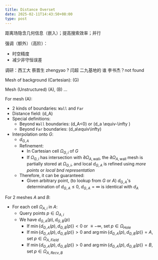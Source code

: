 ```yaml
---
title: Distance Overset
date: 2025-02-11T14:43:50+08:00
type: post
---
```


距离场隐含几何信息（嵌入）；提高搜索效率；并行

强调（额外）（高阶）：
- 时空精度
- 减少非守恒误差

调研：西工大 蔡晋生 zhengyao ?
    闫超
    二九基地的 谁
    李书杰？not found 

Mesh of background (Cartesian): \(G\)

Mesh (Unstructured) \(A\), \(B\) ...

For mesh \(A\):

- 2 kinds of boundaries: `Wall` and `Far`
- Distance field: \(d_A\)
- Special definitions:
  - Beyond `Wall` boundaries: \(d_A<0\) or \(d_a \equiv-\infty \)
  - Beyond `Far` boundaries: \(d_a\equiv\infty\)
- Interpolation onto $G$:
  - $d_{G,A}$
  - Refinement:
    - In Cartesian cell $\Omega_{G,i}$ of $G$
    - If $\Omega_{G,i}$ has intersection with $\partial \Omega_{A,\text{wall}}$, the $\partial \Omega_{A,\text{wall}}$ mesh is partially stored at $\Omega_{G,i}$, and local $d_{G,A}$ is refined using *more points* or *local bnd representation*
  - Therefore, it can be guaranteed:
    - Given arbitrary point, (to lookup from $G$ or $A$) $d_{G,A}$'s determination of $d_{G,A}\leq0$, $d_{G,A}=\infty$ is identical with $d_A$


For 2 meshes $A$ and $B$:

- For each cell $\Omega_{A,i}$ in $A$:
  - Query points $p \in \Omega_{A,i}$
  - We have $d_{G,A}(p),d_{G,B}(p)$
    - If $\min\{d_{G,A}(p),d_{G,B}(p)\} < 0 \text{ or } \equiv -\infty$, set $p\in\Omega_{Hole}$
    - If $\min\{d_{G,A}(p),d_{G,B}(p)\} > 0$ and $\arg\min\{d_{G,A}(p),d_{G,B}(p)\} = A$, set $p\in\Omega_{A,Field}$
    - If $\min\{d_{G,A}(p),d_{G,B}(p)\} > 0$ and $\arg\min\{d_{G,A}(p),d_{G,B}(p)\} = B$, set $p\in\Omega_{A,Recv,B}$




